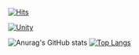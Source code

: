 [![Hits](https://hits.seeyoufarm.com/api/count/incr/badge.svg?url=https%3A%2F%2Fgithub.com%2Fmyungsooo%2Fhit-counter&count_bg=%2379C83D&title_bg=%23555555&icon=&icon_color=%23E7E7E7&title=hits&edge_flat=false)](https://hits.seeyoufarm.com)


[![Unity](https://img.shields.io/badge/Unity-FFFFFF?style=flat-square&logo=Unity&logoColor=black)](github.com/myungsooo/)





![Anurag's GitHub stats](https://github-readme-stats.vercel.app/api?username=myungsooo&theme=dark&show_icons=true)
[![Top Langs](https://github-readme-stats.vercel.app/api/top-langs/?username=myungsooo&layout=compact)](https://github.com/myungsooo/github-readme-stats)
<!---
myungsooo/myungsooo is a ✨ special ✨ repository because its `README.md` (this file) appears on your GitHub profile.
You can click the Preview link to take a look at your changes.
--->
